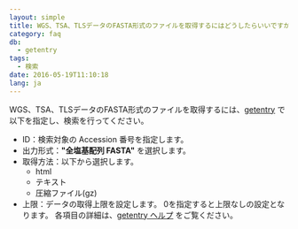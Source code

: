 ```yaml
---
layout: simple
title: WGS、TSA、TLSデータのFASTA形式のファイルを取得するにはどうしたらいいですか？
category: faq
db:
  - getentry
tags: 
  - 検索
date: 2016-05-19T11:10:18
lang: ja
---
```


WGS、TSA、TLSデータのFASTA形式のファイルを取得するには、[getentry](http://getentry.ddbj.nig.ac.jp/top-j.html) で以下を指定し、検索を行ってください。
- ID：検索対象の Accession 番号を指定します。
- 出力形式：**"全塩基配列 FASTA"** を選択します。
- 取得方法：以下から選択します。
    - html
    - テキスト
    - 圧縮ファイル(gz)
- 上限：データの取得上限を設定します。 0を指定すると上限なしの設定となります。
各項目の詳細は、[getentry ヘルプ](/services/getentry.html) をご覧ください。
